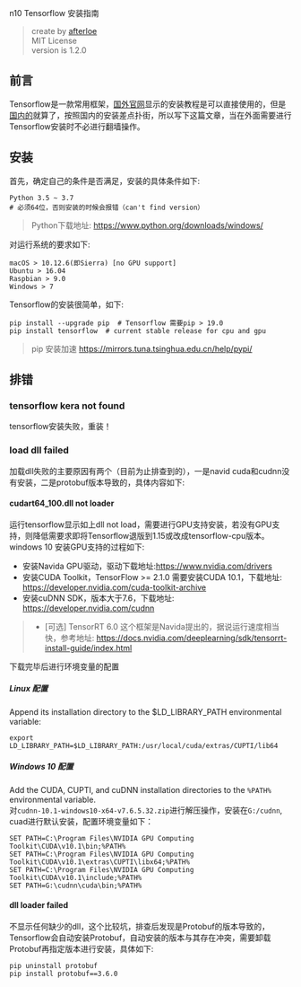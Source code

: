 n10 Tensorflow 安装指南
> create by [afterloe](lm6289511@gmail.com)  
> MIT License  
> version is 1.2.0

## 前言
Tensorflow是一款常用框架，[国外官网](https://www.tensorflow.org/)显示的安装教程是可以直接使用的，但是[国内的]()就算了，按照国内的安装差点扑街，所以写下这篇文章，当在外面需要进行Tensorflow安装时不必进行翻墙操作。  


## 安装
首先，确定自己的条件是否满足，安装的具体条件如下:
```
Python 3.5 ~ 3.7  
# 必须64位，否则安装的时候会报错（can't find version）
```
> Python下载地址: https://www.python.org/downloads/windows/


对运行系统的要求如下:
```
macOS > 10.12.6(即Sierra) [no GPU support]
Ubuntu > 16.04
Raspbian > 9.0
Windows > 7
```

Tensorflow的安装很简单，如下:
```
pip install --upgrade pip  # Tensorflow 需要pip > 19.0
pip install tensorflow  # current stable release for cpu and gpu
```
> pip 安装加速 https://mirrors.tuna.tsinghua.edu.cn/help/pypi/

## 排错
### tensorflow kera not found
tensorflow安装失败，重装！

### load dll failed
加载dll失败的主要原因有两个（目前为止排查到的），一是navid cuda和cudnn没有安装，二是protobuf版本导致的，具体内容如下:
#### cudart64_100.dll not loader
运行tensorflow显示如上dll not load，需要进行GPU支持安装，若没有GPU支持，则降低需要求即将Tensorflow退版到1.15或改成tensorflow-cpu版本。    
windows 10 安装GPU支持的过程如下:
* 安装Navida GPU驱动，驱动下载地址:https://www.nvidia.com/drivers
* 安装CUDA Toolkit，TensorFlow >= 2.1.0 需要安装CUDA 10.1，下载地址: https://developer.nvidia.com/cuda-toolkit-archive
* 安装cuDNN SDK，版本大于7.6，下载地址: https://developer.nvidia.com/cudnn
> * [可选] TensorRT 6.0 这个框架是Navida提出的，据说运行速度相当快，参考地址: https://docs.nvidia.com/deeplearning/sdk/tensorrt-install-guide/index.html


下载完毕后进行环境变量的配置
##### Linux 配置
Append its installation directory to the $LD_LIBRARY_PATH environmental variable:
```
export LD_LIBRARY_PATH=$LD_LIBRARY_PATH:/usr/local/cuda/extras/CUPTI/lib64
```

##### Windows 10 配置
Add the CUDA, CUPTI, and cuDNN installation directories to the `%PATH%` environmental variable.   
对`cudnn-10.1-windows10-x64-v7.6.5.32.zip`进行解压操作，安装在`G:/cudnn`, cuad进行默认安装，配置环境变量如下：
```
SET PATH=C:\Program Files\NVIDIA GPU Computing Toolkit\CUDA\v10.1\bin;%PATH%
SET PATH=C:\Program Files\NVIDIA GPU Computing Toolkit\CUDA\v10.1\extras\CUPTI\libx64;%PATH%
SET PATH=C:\Program Files\NVIDIA GPU Computing Toolkit\CUDA\v10.1\include;%PATH%
SET PATH=G:\cudnn\cuda\bin;%PATH%
```

#### dll loader failed
不显示任何缺少的dll，这个比较坑，排查后发现是Protobuf的版本导致的，Tensorflow会自动安装Protobuf，自动安装的版本与其存在冲突，需要卸载Protobuf再指定版本进行安装，具体如下:
```
pip uninstall protobuf
pip install protobuf==3.6.0
```
